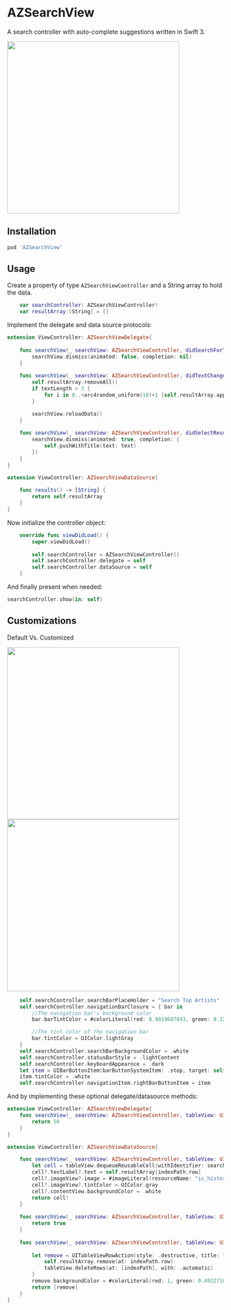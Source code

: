 # AZSearchView
A search controller with auto-complete suggestions written in Swift 3.

<img src="screenshots/gif1.gif"  height="400" />

## Installation

```bash
pod 'AZSearchView'
```

## Usage

Create a property of type ```AZSearchViewController``` and a String array to hold the data.
```swift
    var searchController: AZSearchViewController!
    var resultArray:[String] = []
```

Implement the delegate and data source protocols:
```swift
extension ViewController: AZSearchViewDelegate{
    
    func searchView(_ searchView: AZSearchViewController, didSearchForText text: String) {
        searchView.dismiss(animated: false, completion: nil)
    }
    
    func searchView(_ searchView: AZSearchViewController, didTextChangeTo text: String, textLength: Int) {
        self.resultArray.removeAll()
        if textLength > 3 {
            for i in 0..<arc4random_uniform(10)+1 {self.resultArray.append("\(text) \(i+1)")}
        }

        searchView.reloadData()
    }
    
    func searchView(_ searchView: AZSearchViewController, didSelectResultAt index: Int, text: String) {
        searchView.dismiss(animated: true, completion: {
            self.pushWithTitle(text: text)
        })
    }
}

extension ViewController: AZSearchViewDataSource{
    
    func results() -> [String] {
        return self.resultArray
    }
}
```

Now initialize the controller object:
```swift
    override func viewDidLoad() {
        super.viewDidLoad()
        
        self.searchController = AZSearchViewController()
        self.searchController.delegate = self
        self.searchController.dataSource = self
    }
```

And finally present when needed:

```swift
searchController.show(in: self)
```

## Customizations

Default Vs. Customized

<img src="screenshots/default.png"  height="400" />
<img src="screenshots/customized.png"  height="400" />

```swift
    self.searchController.searchBarPlaceHolder = "Search Top Artists"
    self.searchController.navigationBarClosure = { bar in
        //The navigation bar's background color
        bar.barTintColor = #colorLiteral(red: 0.9019607843, green: 0.2235294118, blue: 0.4, alpha: 1)

        //The tint color of the navigation bar
        bar.tintColor = UIColor.lightGray
    }
    self.searchController.searchBarBackgroundColor = .white
    self.searchController.statusBarStyle = .lightContent
    self.searchController.keyboardAppearnce = .dark
    let item = UIBarButtonItem(barButtonSystemItem: .stop, target: self, action: #selector(ViewController.close(sender:)))
    item.tintColor = .white
    self.searchController.navigationItem.rightBarButtonItem = item
```

And by implementing these optional delegate/datasource methods:

```swift
extension ViewController: AZSearchViewDelegate{
    func searchView(_ searchView: AZSearchViewController, tableView: UITableView, heightForRowAt indexPath: IndexPath) -> CGFloat {
        return 50
    }
}
```

```swift
extension ViewController: AZSearchViewDataSource{

    func searchView(_ searchView: AZSearchViewController, tableView: UITableView, cellForRowAt indexPath: IndexPath) -> UITableViewCell {
        let cell = tableView.dequeueReusableCell(withIdentifier: searchView.cellIdentifier)
        cell?.textLabel?.text = self.resultArray[indexPath.row]
        cell?.imageView?.image = #imageLiteral(resourceName: "ic_history").withRenderingMode(.alwaysTemplate)
        cell?.imageView?.tintColor = UIColor.gray
        cell?.contentView.backgroundColor = .white
        return cell!
    }
    
    func searchView(_ searchView: AZSearchViewController, tableView: UITableView, canEditRowAt indexPath: IndexPath) -> Bool {
        return true
    }
    
    func searchView(_ searchView: AZSearchViewController, tableView: UITableView, editActionsForRowAtIndexPath indexPath: IndexPath) -> [UITableViewRowAction]? {
        
        let remove = UITableViewRowAction(style: .destructive, title: "Remove") { action, index in
            self.resultArray.remove(at: indexPath.row)
            tableView.deleteRows(at: [indexPath], with: .automatic)
        }    
        remove.backgroundColor = #colorLiteral(red: 1, green: 0.4932718873, blue: 0.4739984274, alpha: 1)
        return [remove]
    }
} 
```

